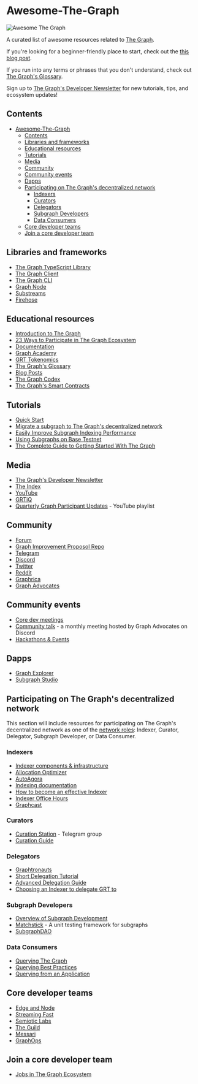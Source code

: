 # Awesome-The-Graph

![Awesome The Graph](https://storage.googleapis.com/graph-blog/get-involved-with-graph-community-web3/Header_The%20Graph%20Community%404x.jpg)

A curated list of awesome resources related to [The Graph](https://thegraph.com/).

If you're looking for a beginner-friendly place to start, check out the [this blog post](https://thegraph.com/blog/introduction-to-the-graph/).

If you run into any terms or phrases that you don't understand, check out [The Graph's Glossary](https://thegraph.com/docs/en/glossary/).

Sign up to [The Graph's Developer Newsletter](https://bdf2eca9.sibforms.com/serve/MUIEAAP7mWSFRPoNIyFZSMhS9Sk0tvGPKSB0rcRoOaSmWy61ZXpAgue6ZyIzhsJoeqHwkKg0kWAAQeHLH9XK5Blg6wT00da6JPIW_BrBoMl87K2_KmK_E4ltKbxfQCgQ2uXK0mE8SPIbXESbXIVxZEVinCtlNqF3ctoPjPyMqB8QP-ps9SAnWfpopp6loRHJe7wSSFRswUuBoB0K) for new tutorials, tips, and ecosystem updates!

## Contents

- [Awesome-The-Graph](#awesome-the-graph)
  - [Contents](#contents)
  - [Libraries and frameworks](#libraries-and-frameworks)
  - [Educational resources](#educational-resources)
  - [Tutorials](#tutorials)
  - [Media](#media)
  - [Community](#community)
  - [Community events](#community-events)
  - [Dapps](#dapps)
  - [Participating on The Graph's decentralized network](#participating-on-the-graphs-decentralized-network)
    - [Indexers](#indexers)
    - [Curators](#curators)
    - [Delegators](#delegators)
    - [Subgraph Developers](#subgraph-developers)
    - [Data Consumers](#data-consumers)
  - [Core developer teams](#core-developer-teams)
  - [Join a core developer team](#join-a-core-developer-team)

## Libraries and frameworks
- [The Graph TypeScript Library](https://github.com/graphprotocol/graph-tooling/tree/main/packages/ts)
- [The Graph Client](https://github.com/graphprotocol/graph-client)
- [The Graph CLI](https://github.com/graphprotocol/graph-tooling/tree/main/packages/cli)
- [Graph Node](https://github.com/graphprotocol/graph-node)
- [Substreams](https://thegraph.com/docs/en/substreams/)
- [Firehose](https://thegraph.com/docs/en/firehose/)

## Educational resources

- [Introduction to The Graph](https://thegraph.com/blog/introduction-to-the-graph/)
- [23 Ways to Participate in The Graph Ecosystem](https://thegraph.com/blog/get-involved-with-graph-community-web3/)
- [Documentation](https://thegraph.com/docs/)
- [Graph Academy](https://thegraph.academy/)
- [GRT Tokenomics](https://thegraph.com/docs/en/tokenomics/)
- [The Graph's Glossary](https://thegraph.com/docs/en/glossary/)
- [Blog Posts](https://thegraph.com/blog/)
- [The Graph Codex](https://codex.thegraph.com/)
- [The Graph's Smart Contracts](https://github.com/graphprotocol/contracts)


## Tutorials
- [Quick Start](https://thegraph.com/docs/en/cookbook/quick-start/)
- [Migrate a subgraph to The Graph's decentralized network](https://thegraph.com/docs/en/cookbook/migrating-a-subgraph/)
- [Easily Improve Subgraph Indexing Performance](https://thegraph.com/blog/improve-subgraph-performance-reduce-eth-calls/)
- [Using Subgraphs on Base Testnet](https://www.youtube.com/watch?v=mwgN9vwLOBw)
- [The Complete Guide to Getting Started With The Graph](https://camiinthisthang.hashnode.dev/the-complete-guide-to-getting-started-with-the-graph)

## Media
- [The Graph's Developer Newsletter](https://bdf2eca9.sibforms.com/serve/MUIEAAP7mWSFRPoNIyFZSMhS9Sk0tvGPKSB0rcRoOaSmWy61ZXpAgue6ZyIzhsJoeqHwkKg0kWAAQeHLH9XK5Blg6wT00da6JPIW_BrBoMl87K2_KmK_E4ltKbxfQCgQ2uXK0mE8SPIbXESbXIVxZEVinCtlNqF3ctoPjPyMqB8QP-ps9SAnWfpopp6loRHJe7wSSFRswUuBoB0K)
- [The Index](https://directory.libsyn.com/shows/view/id/theindex)
- [YouTube](https://www.youtube.com/graphprotocol)
- [GRTiQ](https://www.grtiq.com/)
- [Quarterly Graph Participant Updates](https://www.youtube.com/playlist?list=PLTqyKgxaGF3SerCqOuIT-FdaXZASg3U-C) - YouTube playlist

## Community

- [Forum](https://forum.thegraph.com/)
- [Graph Improvement Proposol Repo](https://github.com/graphprotocol/graph-improvement-proposals)
- [Telegram](https://t.me/graphprotocol)
- [Discord](https://discord.gg/vtvv7FP)
- [Twitter](https://twitter.com/thegraph)
- [Reddit](https://www.reddit.com/r/thegraph/)
- [Graphrica](https://www.graphrica.org/)
- [Graph Advocates](https://thegraph.com/blog/graph-advocates/)

## Community events
- [Core dev meetings](https://calendar.google.com/calendar/u/0/embed?src=info@thegraph.foundation)
- [Community talk](https://calendar.google.com/calendar/u/0/embed?src=info@thegraph.foundation) - a monthly meeting hosted by Graph Advocates on Discord
- [Hackathons & Events](https://thegraph.com/blog/advocates-dao/)

## Dapps
- [Graph Explorer](https://thegraph.com/explorer/)
- [Subgraph Studio](https://thegraph.com/studio/)

## Participating on The Graph's decentralized network

This section will include resources for participating on The Graph's decentralized network as one of the [network roles](https://thegraph.com/docs/en/#network-roles): Indexer, Curator, Delegator, Subgraph Developer, or Data Consumer.

### Indexers
- [Indexer components & infrastructure](https://github.com/graphprotocol/indexer)
- [Allocation Optimizer](https://github.com/graphprotocol/allocation-optimizer)
- [AutoAgora](https://github.com/semiotic-ai/autoagora)
- [Indexing documentation](https://thegraph.com/docs/en/network/indexing/)
- [How to become an effective Indexer](https://thegraph.com/blog/how-to-become-indexer/)
- [Indexer Office Hours](https://twitter.com/TheGraphIOH)
- [Graphcast](https://thegraph.com/docs/en/graphcast/)

### Curators
- [Curation Station](https://t.me/CurationStation) - Telegram group
- [Curation Guide](https://thegraph.com/docs/en/network/curating/)

### Delegators
- [Graphtronauts](https://graphtronauts.com/)
- [Short Delegation Tutorial](https://www.youtube.com/watch?v=yQamugqJlmQ)
- [Advanced Delegation Guide](https://thegraph.com/docs/en/network/delegating/)
- [Choosing an Indexer to delegate GRT to](https://thegraph.academy/delegators/choosing-indexers/)

### Subgraph Developers
- [Overview of Subgraph Development](https://thegraph.com/docs/en/network/developing/)
- [Matchstick](https://thegraph.com/docs/en/developing/unit-testing-framework/) - A unit testing framework for subgraphs
- [SubgraphDAO](https://twitter.com/SubgraphDAO)

### Data Consumers
- [Querying The Graph](https://thegraph.com/docs/en/querying/querying-the-graph/)
- [Querying Best Practices](https://thegraph.com/docs/en/querying/querying-best-practices/)
- [Querying from an Application](https://thegraph.com/docs/en/querying/querying-from-an-application/)

## Core developer teams
- [Edge and Node](https://edgeandnode.com/)
- [Streaming Fast](https://www.streamingfast.io/)
- [Semiotic Labs](https://semiotic.ai/)
- [The Guild](https://the-guild.dev/)
- [Messari](https://messari.io/)
- [GraphOps](https://graphops.xyz/)

## Join a core developer team
- [Jobs in The Graph Ecosystem](https://thegraph.com/jobs/)
